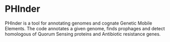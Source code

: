 # PHInder
PHInder is a tool for annotating genomes and cognate Genetic Mobile Elements. The code annotates a given genome, finds prophages and detect homologous of Quorum Sensing proteins and Antibiotic resistance genes.
